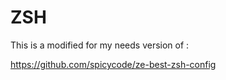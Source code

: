 # ZSH

This is a modified for my needs version of :

https://github.com/spicycode/ze-best-zsh-config



